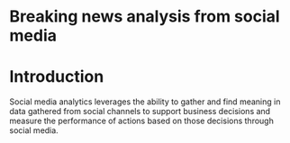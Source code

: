 # Breaking news analysis from social media
# Introduction
Social media analytics leverages the ability to gather and find meaning in data gathered from social channels to support business decisions and measure the performance of actions based on those decisions through social media.
